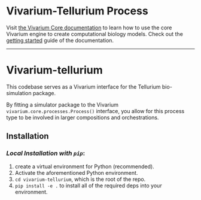 # Vivarium-Tellurium Process

Visit [the Vivarium Core
documentation](https://vivarium-core.readthedocs.io/) to learn how to
use the core Vivarium engine to create computational biology models.
Check out the
[getting started](https://vivarium-core.readthedocs.io/en/latest/getting_started.html)
guide of the documentation.

---

# Vivarium-tellurium

This codebase serves as a Vivarium interface for the Tellurium bio-simulation package.

By fitting a simulator package to the Vivarium `vivarium.core.processes.Process()` interface, you
allow for this process type to be involved in larger compositions and orchestrations.

## Installation

### _Local Installation with `pip`_:

1. create a virtual environment for Python (recommended).
2. Activate the aforementioned Python environment.
3. `cd vivarium-tellurium`, which is the root of the repo.
4. `pip install -e .` to install all of the required deps into your environment.
